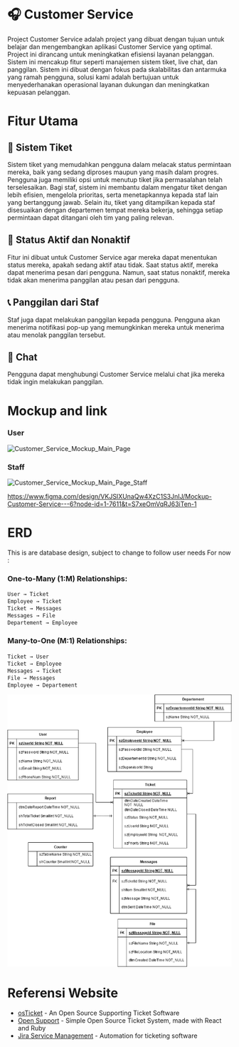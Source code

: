 # 🎧 Customer Service
Project Customer Service adalah project yang dibuat dengan tujuan untuk belajar dan mengembangkan aplikasi Customer Service yang optimal. Project ini dirancang untuk meningkatkan efisiensi layanan pelanggan. Sistem ini mencakup fitur seperti manajemen sistem tiket, live chat, dan panggilan. Sistem ini dibuat dengan fokus pada skalabilitas dan antarmuka yang ramah pengguna, solusi kami adalah bertujuan untuk menyederhanakan operasional layanan dukungan dan meningkatkan kepuasan pelanggan.

# Fitur Utama
## 🎫 Sistem Tiket
Sistem tiket yang memudahkan pengguna dalam melacak status permintaan mereka, baik yang sedang diproses maupun yang masih dalam progres. Pengguna juga memiliki opsi untuk menutup tiket jika permasalahan telah terselesaikan. Bagi staf, sistem ini membantu dalam mengatur tiket dengan lebih efisien, mengelola prioritas, serta menetapkannya kepada staf lain yang bertanggung jawab. Selain itu, tiket yang ditampilkan kepada staf disesuaikan dengan departemen tempat mereka bekerja, sehingga setiap permintaan dapat ditangani oleh tim yang paling relevan.

## 📴 Status Aktif dan Nonaktif
Fitur ini dibuat untuk Customer Service agar mereka dapat menentukan status mereka, apakah sedang aktif atau tidak. Saat status aktif, mereka dapat menerima pesan dari pengguna. Namun, saat status nonaktif, mereka tidak akan menerima panggilan atau pesan dari pengguna.

## 📞 Panggilan dari Staf
Staf juga dapat melakukan panggilan kepada pengguna. Pengguna akan menerima notifikasi pop-up yang memungkinkan mereka untuk menerima atau menolak panggilan tersebut.

## 📱 Chat
Pengguna dapat menghubungi Customer Service melalui chat jika mereka tidak ingin melakukan panggilan.

# Mockup and link
### User
![Customer_Service_Mockup_Main_Page](https://github.com/user-attachments/assets/474af880-5017-41b3-b000-679ca65a0ad1)

### Staff
![Customer_Service_Mockup_Main_Page_Staff](https://github.com/user-attachments/assets/bffd9874-5c05-4d4a-8e6b-2556216715a8)

https://www.figma.com/design/VKJSIXUnaQw4XzC1S3JnIJ/Mockup-Customer-Service---6?node-id=1-7611&t=S7xeOmVqRJ63iTen-1

# ERD
This is are database design, subject to change to follow user needs
For now :
### One-to-Many (1:M) Relationships:

    User → Ticket
    Employee → Ticket
    Ticket → Messages
    Messages → File
    Departement → Employee

### Many-to-One (M:1) Relationships:

    Ticket → User
    Ticket → Employee
    Messages → Ticket
    File → Messages
    Employee → Departement
    
![ERD Image](https://github.com/NayakanW/Customer-Service/blob/main/ERD%20CS.png?raw=true)


# Referensi Website
- [osTicket](https://osticket.com/) - An Open Source Supporting Ticket Software  
- [Open Support](https://github.com/opensupportapp/opensupport) - Simple Open Source Ticket System, made with React and Ruby  
- [Jira Service Management](https://www.atlassian.com/software/jira/service-management) - Automation for ticketing software  
